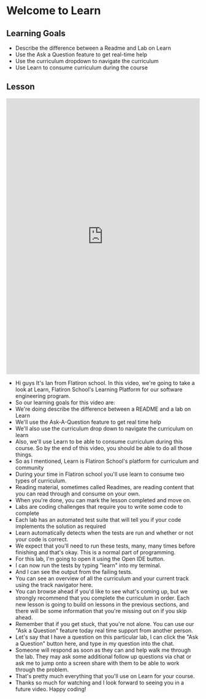 # Welcome to Learn

## Learning Goals
+ Describe the difference between a Readme and Lab on Learn
+ Use the Ask a Question feature to get real-time help
+ Use the curriculum dropdown to navigate the curriculum
+ Use Learn to consume curriculum during the course

## Lesson

<iframe width="100%" height="720" src="https://www.youtube.com/embed/0mYO6QiVUCc?rel=0&showinfo=0" frameborder="0" allowfullscreen></iframe>


+ Hi guys It's Ian from Flatiron school. In this video, we're going to take a look at Learn, Flatiron School's Learning Platform for our software engineering program.
+ So our learning goals for this video are:
+  We're doing describe the difference between a README and a lab on Learn
+ We'll use the Ask-A-Question feature to get real time help
+ We'll also use the curriculum drop down to navigate the curriculum on learn
+ Also, we'll use Learn to be able to consume curriculum during this course. So by the end of this video, you should be able to do all those things.
+ So as I mentioned, Learn is Flatiron School's platform for curriculum and community
+ During your time in Flatiron school you'll use learn to consume two types of curriculum.
+ Reading material, sometimes called Readmes, are reading content that you can read through and consume on your own.
+ When you're done, you can mark the lesson completed and move on.
+ Labs are coding challenges that require you to write some code to complete
+ Each lab has an automated test suite that will tell you if your code implements the solution as required
+ Learn automatically detects when the tests are run and whether or not your code is correct.
+ We expect that you'll need to run these tests, many, many times before finishing and that's okay. This is a normal part of programming.
+ For this lab, I'm going to open it using the Open IDE button.
+ I can now run the tests by typing "learn" into my terminal.
+ And I can see the output from the failing tests.
+ You can see an overview of all the curriculum and your current track using the track navigator here.
+ You can browse ahead if you'd like to see what's coming up, but we strongly recommend that you complete the curriculum in order. Each new lesson is going to build on lessons in the previous sections, and there will be some information that you're missing out on if you skip ahead.
+ Remember that if you get stuck, that you're not alone. You can use our "Ask a Question" feature today real time support from another person.
+ Let's say that I have a question on this particular lab, I can click the "Ask a Question" button here, and type in my question into the chat.
+ Someone will respond as soon as they can and help walk me through the lab. They may ask some additional follow up questions via chat or ask me to jump onto a screen share with them to be able to work through the problem.
+ That's pretty much everything that you'll use on Learn for your course.
+ Thanks so much for watching and I look forward to seeing you in a future video. Happy coding!
